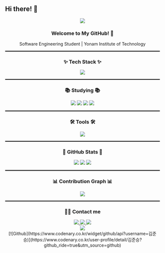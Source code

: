 ## Hi there! 👋

<!-- 타이틀 -->
<div align="center">
  <img src="https://capsule-render.vercel.app/api?type=waving&color=gradient&height=300&section=header&text=Gri22ly&fontSize=70&animation=fadeIn" />
</div>

<!-- 소개 -->
<h3 align="center">Welcome to My GitHub! 🚀</h3>
<p align="center">Software Engineering Student | Yonam Institute of Technology</p>

<hr style="border: 0.3px solid #444;">

<!-- Tech Stack -->
<h3 align="center">✨ Tech Stack ✨</h3>
<div align="center">
  <img src="https://skillicons.dev/icons?i=html,css,js,python,java,cpp" />
</div>

<hr style="border: 0.3px solid #444;">

<!-- Studying -->
<h3 align="center">📚 Studying 📚</h3>
<div align="center">
  <img src="https://img.shields.io/badge/c++-00599C?style=for-the-badge&logo=c%2B%2B&logoColor=white" />
  <img src="https://img.shields.io/badge/mysql-4479A1?style=for-the-badge&logo=mysql&logoColor=white" />
  <img src="https://img.shields.io/badge/Oracle-F80000?style=for-the-badge&logo=oracle&logoColor=white" />
  <img src="https://img.shields.io/badge/pandas-150458?style=for-the-badge&logo=pandas&logoColor=white" />
</div>

<hr style="border: 0.3px solid #444;">

<!-- Tools -->
<h3 align="center">🛠 Tools 🛠</h3>
<div align="center">
  <img src="https://skillicons.dev/icons?i=vscode,eclipse,git,github,notion,arduino" />
</div>

<hr style="border: 0.3px solid #444;">

<!-- GitHub Stats -->
<h3 align="center">🌟 GitHub Stats 🌟</h3>
<div align="center">
  <img src="https://github-readme-stats.vercel.app/api?username=Junseung0526&show_icons=true&theme=dark&count_private=true&hide_border=true&bg_color=0D1117&animate=true" />
  <img src="https://github-readme-streak-stats.herokuapp.com/?user=Junseung0526&theme=dark&hide_border=true&background=0D1117&animate=true" />
  <img src="https://github-readme-stats.vercel.app/api/top-langs/?username=Junseung0526&layout=compact&theme=dark&hide_border=true&bg_color=0D1117&animate=true" />
</div>

<hr style="border: 0.3px solid #444;">

<!-- 활동 그래프 -->
<h3 align="center">📊 Contribution Graph 📊</h3>
<div align="center">
  <img src="https://github-readme-activity-graph.vercel.app/graph?username=Junseung0526&theme=github-dark&bg_color=0D1117&hide_border=true&animate=true" />
</div>

<hr style="border: 0.3px solid #444;">

<!-- Contact -->
<h3 align="center">🧑‍💻 Contact me </h3>
<div align="center">
  <a href="mailto:rla005@naver.com">
    <img src="https://img.shields.io/badge/Naver-D14836?style=for-the-badge&logo=gmail&logoColor=white" />
  </a>
  <a href="mailto:rla030526@gmail.com">
    <img src="https://img.shields.io/badge/Gmail-EA4335?style=for-the-badge&logo=Gmail&logoColor=white" />
  </a>
  <a href="https://www.instagram.com/gri22ly">
    <img src="https://img.shields.io/badge/Instagram-E4405F?style=for-the-badge&logo=Instagram&logoColor=white" />
  </a>
</div>

<!-- 방문자 수 -->
<div align="center">
  <img src="https://komarev.com/ghpvc/?username=Junseung0526&label=Profile%20Views&color=brightgreen&style=flat&animate=true" />
</div>

<!-- Codenary Widget -->
<div align="center">
[![Github](https://www.codenary.co.kr/widget/github/api?username=김준승)](https://www.codenary.co.kr/user-profile/detail/김준승?github_ride=true&utm_source=github)
</div>
